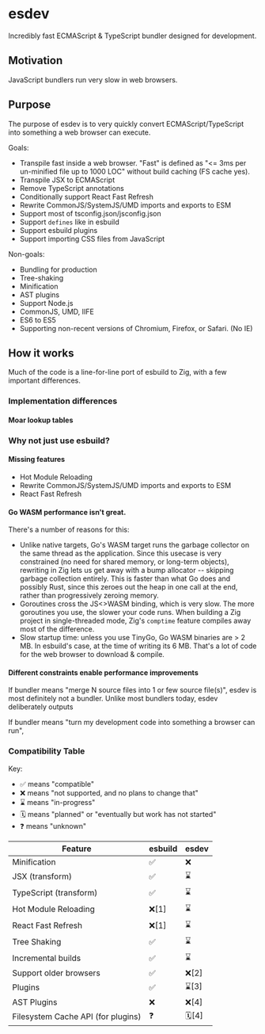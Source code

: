 # esdev

Incredibly fast ECMAScript & TypeScript bundler designed for development.

## Motivation

JavaScript bundlers run very slow in web browsers.

## Purpose

The purpose of esdev is to very quickly convert ECMAScript/TypeScript into something a web browser can execute.

Goals:

- Transpile fast inside a web browser. "Fast" is defined as "<= 3ms per un-minified file up to 1000 LOC" without build caching (FS cache yes).
- Transpile JSX to ECMAScript
- Remove TypeScript annotations
- Conditionally support React Fast Refresh
- Rewrite CommonJS/SystemJS/UMD imports and exports to ESM
- Support most of tsconfig.json/jsconfig.json
- Support `defines` like in esbuild
- Support esbuild plugins
- Support importing CSS files from JavaScript

Non-goals:

- Bundling for production
- Tree-shaking
- Minification
- AST plugins
- Support Node.js
- CommonJS, UMD, IIFE
- ES6 to ES5
- Supporting non-recent versions of Chromium, Firefox, or Safari. (No IE)

## How it works

Much of the code is a line-for-line port of esbuild to Zig, with a few important differences.

### Implementation differences

#### Moar lookup tables

### Why not just use esbuild?

#### Missing features

- Hot Module Reloading
- Rewrite CommonJS/SystemJS/UMD imports and exports to ESM
- React Fast Refresh

#### Go WASM performance isn't great.

There's a number of reasons for this:

- Unlike native targets, Go's WASM target runs the garbage collector on the same thread as the application. Since this usecase is very constrained (no need for shared memory, or long-term objects), rewriting in Zig lets us get away with a bump allocator -- skipping garbage collection entirely. This is faster than what Go does and possibly Rust, since this zeroes out the heap in one call at the end, rather than progressively zeroing memory.
- Goroutines cross the JS<>WASM binding, which is very slow. The more goroutines you use, the slower your code runs. When building a Zig project in single-threaded mode, Zig's `comptime` feature compiles away most of the difference.
- Slow startup time: unless you use TinyGo, Go WASM binaries are > 2 MB. In esbuild's case, at the time of writing its 6 MB. That's a lot of code for the web browser to download & compile.

#### Different constraints enable performance improvements

If bundler means "merge N source files into 1 or few source file(s)", esdev is most definitely not a bundler. Unlike most bundlers today, esdev deliberately outputs

If bundler means "turn my development code into something a browser can run",

### Compatibility Table

Key:

- ✅ means "compatible"
- ❌ means "not supported, and no plans to change that"
- ⌛ means "in-progress"
- 🗓️ means "planned" or "eventually but work has not started"
- ❓ means "unknown"

| Feature                            | esbuild | esdev |
| ---------------------------------- | ------- | ----- |
| Minification                       | ✅      | ❌    |
| JSX (transform)                    | ✅      | ⌛    |
| TypeScript (transform)             | ✅      | ⌛    |
| Hot Module Reloading               | ❌[1]   | ⌛    |
| React Fast Refresh                 | ❌[1]   | ⌛    |
| Tree Shaking                       | ✅      | ⌛    |
| Incremental builds                 | ✅      | ⌛    |
| Support older browsers             | ✅      | ❌[2] |
| Plugins                            | ✅      | ⌛[3] |
| AST Plugins                        | ❌      | ❌[4] |
| Filesystem Cache API (for plugins) | ❓      | 🗓️[4] |
